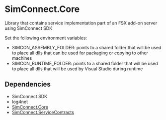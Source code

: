 # SimConnect.Core
Library that contains service implementation part of an FSX add-on server using SimConnect SDK

Set the following environment variables:
* SIMCON_ASSEMBLY_FOLDER: points to a shared folder that will be used to place all dlls that can be used for packaging or copying to other machines
* SIMCON_RUNTIME_FOLDER: points to a shared folder that will be used to place all dlls that will be used by Visual Studio during runtime

## Dependencies
* SimConnect SDK
* log4net
* [SimConnect.Core](https://github.com/araad/SimConnect.Core)
* [SimConnect.ServiceContracts](https://github.com/araad/SimConnect.ServiceContracts)